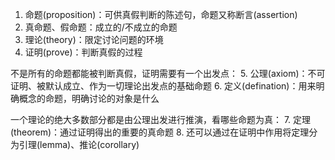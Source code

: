 1. 命题(proposition)：可供真假判断的陈述句，命题又称断言(assertion)
2. 真命题、假命题：成立的/不成立的命题
3. 理论(theory)：限定讨论问题的环境
4. 证明(prove)：判断真假的过程

不是所有的命题都能被判断真假，证明需要有一个出发点：
5. 公理(axiom)：不可证明、被默认成立、作为一切理论出发点的基础命题
6. 定义(defination)：用来明确概念的命题，明确讨论的对象是什么

一个理论的绝大多数部分都是由公理出发进行推演，看哪些命题为真：
7. 定理(theorem)：通过证明得出的重要的真命题
8. 还可以通过在证明中作用将定理分为引理(lemma)、推论(corollary)